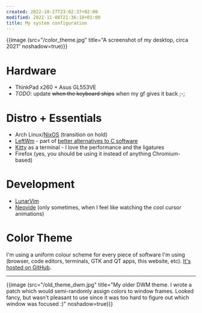 ```yaml
---
created: 2022-10-27T23:02:37+02:00
modified: 2022-11-08T21:36:18+01:00
title: My system configuration
---
```


{{image (src="/color_theme.jpg" title="A screenshot of my desktop, circa 2021" noshadow=true)}}


# Hardware

- ThinkPad x260 + Asus GL553VE
- *TODO*: update ~~when the keyboard ships~~ when my gf gives it back ;-;


# Distro + Essentials

- Arch Linux/[NixOS](/nixos) (transition on hold)
- [LeftWm](http://leftwm.org/) - part of [better alternatives to C software](/alternatives)
- [Kitty](https://sw.kovidgoyal.net/kitty/) as a terminal - I love the performance and the ligatures
- Firefox (yes, you should be using it instead of anything Chromium-based) 


# Development

- [LunarVim](https://lunarvim.org)
- [Neovide](https://neovide.dev) (only sometimes, when I feel like watching the cool cursor animations)


# Color Theme

I'm using a uniform colour scheme for every piece of software I'm using (browser, code editors, terminals, GTK and QT apps, this website, etc).
[It's hosted on GitHub](https://github.com/Wint3rmute/.themes).

---

{{image (src="/old_theme_dwm.jpg" title="My older DWM theme. I wrote a patch which would semi-randomly assign colors to window frames. Looked fancy, but wasn't pleasant to use since it was too hard to figure out which window was focused :)" noshadow=true)}}

